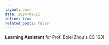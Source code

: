 ```yaml
---
layout: post
date: 2024-09-21
inline: true
related_posts: false
---
```


**Learning Assistant** for Prof. Bolei Zhou's CS 163!
